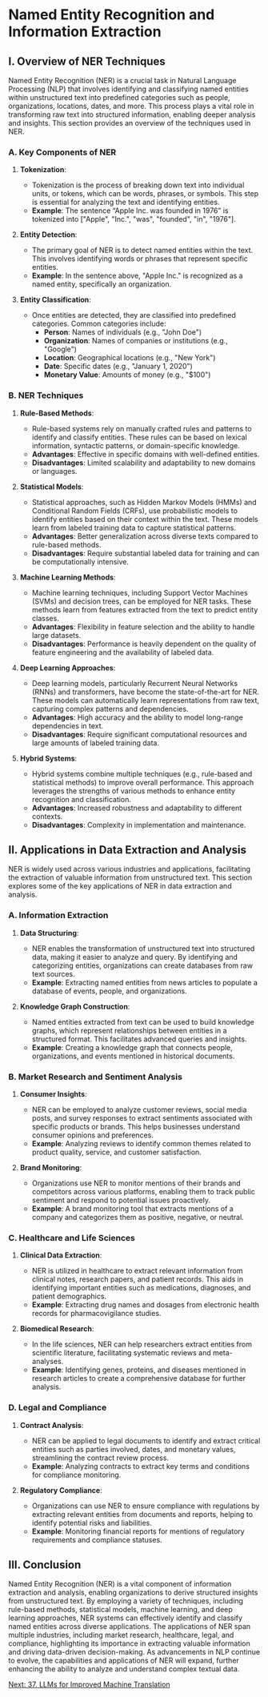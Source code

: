 # Named Entity Recognition and Information Extraction

## I. Overview of NER Techniques

Named Entity Recognition (NER) is a crucial task in Natural Language Processing (NLP) that involves identifying and classifying named entities within unstructured text into predefined categories such as people, organizations, locations, dates, and more. This process plays a vital role in transforming raw text into structured information, enabling deeper analysis and insights. This section provides an overview of the techniques used in NER.

### A. Key Components of NER

1. **Tokenization**:
   - Tokenization is the process of breaking down text into individual units, or tokens, which can be words, phrases, or symbols. This step is essential for analyzing the text and identifying entities.
   - **Example**: The sentence “Apple Inc. was founded in 1976” is tokenized into ["Apple", "Inc.", "was", "founded", "in", "1976"].

2. **Entity Detection**:
   - The primary goal of NER is to detect named entities within the text. This involves identifying words or phrases that represent specific entities.
   - **Example**: In the sentence above, "Apple Inc." is recognized as a named entity, specifically an organization.

3. **Entity Classification**:
   - Once entities are detected, they are classified into predefined categories. Common categories include:
     - **Person**: Names of individuals (e.g., "John Doe")
     - **Organization**: Names of companies or institutions (e.g., "Google")
     - **Location**: Geographical locations (e.g., "New York")
     - **Date**: Specific dates (e.g., "January 1, 2020")
     - **Monetary Value**: Amounts of money (e.g., "$100")

### B. NER Techniques

1. **Rule-Based Methods**:
   - Rule-based systems rely on manually crafted rules and patterns to identify and classify entities. These rules can be based on lexical information, syntactic patterns, or domain-specific knowledge.
   - **Advantages**: Effective in specific domains with well-defined entities.
   - **Disadvantages**: Limited scalability and adaptability to new domains or languages.

2. **Statistical Models**:
   - Statistical approaches, such as Hidden Markov Models (HMMs) and Conditional Random Fields (CRFs), use probabilistic models to identify entities based on their context within the text. These models learn from labeled training data to capture statistical patterns.
   - **Advantages**: Better generalization across diverse texts compared to rule-based methods.
   - **Disadvantages**: Require substantial labeled data for training and can be computationally intensive.

3. **Machine Learning Methods**:
   - Machine learning techniques, including Support Vector Machines (SVMs) and decision trees, can be employed for NER tasks. These methods learn from features extracted from the text to predict entity classes.
   - **Advantages**: Flexibility in feature selection and the ability to handle large datasets.
   - **Disadvantages**: Performance is heavily dependent on the quality of feature engineering and the availability of labeled data.

4. **Deep Learning Approaches**:
   - Deep learning models, particularly Recurrent Neural Networks (RNNs) and transformers, have become the state-of-the-art for NER. These models can automatically learn representations from raw text, capturing complex patterns and dependencies.
   - **Advantages**: High accuracy and the ability to model long-range dependencies in text.
   - **Disadvantages**: Require significant computational resources and large amounts of labeled training data.

5. **Hybrid Systems**:
   - Hybrid systems combine multiple techniques (e.g., rule-based and statistical methods) to improve overall performance. This approach leverages the strengths of various methods to enhance entity recognition and classification.
   - **Advantages**: Increased robustness and adaptability to different contexts.
   - **Disadvantages**: Complexity in implementation and maintenance.

## II. Applications in Data Extraction and Analysis

NER is widely used across various industries and applications, facilitating the extraction of valuable information from unstructured text. This section explores some of the key applications of NER in data extraction and analysis.

### A. Information Extraction

1. **Data Structuring**:
   - NER enables the transformation of unstructured text into structured data, making it easier to analyze and query. By identifying and categorizing entities, organizations can create databases from raw text sources.
   - **Example**: Extracting named entities from news articles to populate a database of events, people, and organizations.

2. **Knowledge Graph Construction**:
   - Named entities extracted from text can be used to build knowledge graphs, which represent relationships between entities in a structured format. This facilitates advanced queries and insights.
   - **Example**: Creating a knowledge graph that connects people, organizations, and events mentioned in historical documents.

### B. Market Research and Sentiment Analysis

1. **Consumer Insights**:
   - NER can be employed to analyze customer reviews, social media posts, and survey responses to extract sentiments associated with specific products or brands. This helps businesses understand consumer opinions and preferences.
   - **Example**: Analyzing reviews to identify common themes related to product quality, service, and customer satisfaction.

2. **Brand Monitoring**:
   - Organizations use NER to monitor mentions of their brands and competitors across various platforms, enabling them to track public sentiment and respond to potential issues proactively.
   - **Example**: A brand monitoring tool that extracts mentions of a company and categorizes them as positive, negative, or neutral.

### C. Healthcare and Life Sciences

1. **Clinical Data Extraction**:
   - NER is utilized in healthcare to extract relevant information from clinical notes, research papers, and patient records. This aids in identifying important entities such as medications, diagnoses, and patient demographics.
   - **Example**: Extracting drug names and dosages from electronic health records for pharmacovigilance studies.

2. **Biomedical Research**:
   - In the life sciences, NER can help researchers extract entities from scientific literature, facilitating systematic reviews and meta-analyses.
   - **Example**: Identifying genes, proteins, and diseases mentioned in research articles to create a comprehensive database for further analysis.

### D. Legal and Compliance

1. **Contract Analysis**:
   - NER can be applied to legal documents to identify and extract critical entities such as parties involved, dates, and monetary values, streamlining the contract review process.
   - **Example**: Analyzing contracts to extract key terms and conditions for compliance monitoring.

2. **Regulatory Compliance**:
   - Organizations can use NER to ensure compliance with regulations by extracting relevant entities from documents and reports, helping to identify potential risks and liabilities.
   - **Example**: Monitoring financial reports for mentions of regulatory requirements and compliance statuses.

## III. Conclusion

Named Entity Recognition (NER) is a vital component of information extraction and analysis, enabling organizations to derive structured insights from unstructured text. By employing a variety of techniques, including rule-based methods, statistical models, machine learning, and deep learning approaches, NER systems can effectively identify and classify named entities across diverse applications. The applications of NER span multiple industries, including market research, healthcare, legal, and compliance, highlighting its importance in extracting valuable information and driving data-driven decision-making. As advancements in NLP continue to evolve, the capabilities and applications of NER will expand, further enhancing the ability to analyze and understand complex textual data.

[Next: 37. LLMs for Improved Machine Translation](./37_llms_for_improved_machine_translation.md)